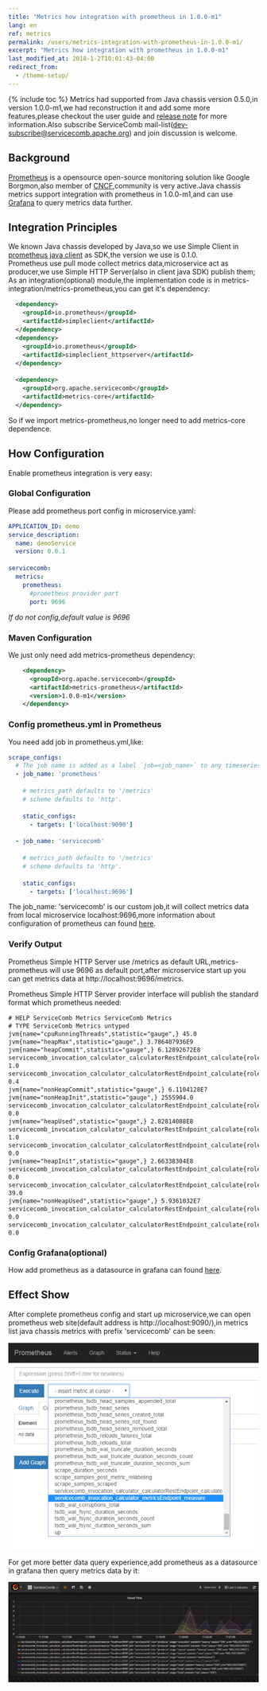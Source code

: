 ```yaml
---
title: "Metrics how integration with prometheus in 1.0.0-m1"
lang: en
ref: metrics
permalink: /users/metrics-integration-with-prometheus-in-1.0.0-m1/
excerpt: "Metrics how integration with prometheus in 1.0.0-m1"
last_modified_at: 2018-1-2T10:01:43-04:00
redirect_from:
  - /theme-setup/
---
```


{% include toc %}
Metrics had supported from Java chassis version 0.5.0,in version 1.0.0-m1,we had reconstruction it and add some more features,please checkout the user guide and [release note](https://github.com/apache/servicecomb-java-chassis/releases) for more information.Also subscribe ServiceComb mail-list(dev-subscribe@servicecomb.apache.org) and join discussion is welcome.

## Background
[Prometheus](http://www.prometheus.io/) is a opensource open-source monitoring solution like Google Borgmon,also member of [CNCF](https://www.cncf.io/),community is very active.Java chassis metrics support integration with prometheus in 1.0.0-m1,and can use [Grafana](https://grafana.com/) to query metrics data further.

## Integration Principles
We known Java chassis developed by Java,so we use Simple Client in  [prometheus java client](https://github.com/prometheus/client_java) as SDK,the version we use is 0.1.0.  
Prometheus use pull mode collect metrics data,microservice act as producer,we use Simple HTTP Server(also in client java SDK) publish them;  
As an integration(optional) module,the implementation code is in metrics-integration/metrics-prometheus,you can get it's dependency:  
```xml
  <dependency>
    <groupId>io.prometheus</groupId>
    <artifactId>simpleclient</artifactId>
  </dependency>
  <dependency>
    <groupId>io.prometheus</groupId>
    <artifactId>simpleclient_httpserver</artifactId>
  </dependency>

  <dependency>
    <groupId>org.apache.servicecomb</groupId>
    <artifactId>metrics-core</artifactId>
  </dependency>
```
So if we import metrics-prometheus,no longer need to add metrics-core dependence.

## How Configuration
Enable prometheus integration is very easy:
### Global Configuration
Please add prometheus port config in microservice.yaml:  
```yaml 
APPLICATION_ID: demo
service_description:
  name: demoService
  version: 0.0.1

servicecomb:
  metrics:
    prometheus:
      #prometheus provider port
      port: 9696
```
*If do not config,default value is 9696*
### Maven Configuration
We just only need add metrics-prometheus dependency:   
```xml
    <dependency>
      <groupId>org.apache.servicecomb</groupId>
      <artifactId>metrics-prometheus</artifactId>
      <version>1.0.0-m1</version>
    </dependency>
```
### Config prometheus.yml in Prometheus
You need add job in prometheus.yml,like:
```yaml 
scrape_configs:
  # The job name is added as a label `job=<job_name>` to any timeseries scraped from this config.
  - job_name: 'prometheus'

    # metrics_path defaults to '/metrics'
    # scheme defaults to 'http'.

    static_configs:
      - targets: ['localhost:9090']

  - job_name: 'servicecomb'

    # metrics_path defaults to '/metrics'
    # scheme defaults to 'http'.

    static_configs:
      - targets: ['localhost:9696']
```
The job_name: 'servicecomb' is our custom job,it will collect metrics data from local microservice localhost:9696,more information about configuration of prometheus can found [here](https://prometheus.io/docs/prometheus/latest/configuration/configuration/).  

### Verify Output
Prometheus Simple HTTP Server use /metrics as default URL,metrics-prometheus will use 9696 as default port,after microservice start up you can get metrics data at http://localhost:9696/metrics.
 
Prometheus Simple HTTP Server provider interface will publish the standard format which prometheus needed:
```text
# HELP ServiceComb Metrics ServiceComb Metrics
# TYPE ServiceComb Metrics untyped
jvm{name="cpuRunningThreads",statistic="gauge",} 45.0
jvm{name="heapMax",statistic="gauge",} 3.786407936E9
jvm{name="heapCommit",statistic="gauge",} 6.12892672E8
servicecomb_invocation_calculator_calculatorRestEndpoint_calculate{role="producer",stage="total",statistic="max",status="200",unit="MILLISECONDS",} 1.0
servicecomb_invocation_calculator_calculatorRestEndpoint_calculate{role="producer",stage="total",statistic="tps",status="200",} 0.4
jvm{name="nonHeapCommit",statistic="gauge",} 6.1104128E7
jvm{name="nonHeapInit",statistic="gauge",} 2555904.0
servicecomb_invocation_calculator_calculatorRestEndpoint_calculate{role="producer",stage="execution",statistic="max",status="200",unit="MILLISECONDS",} 0.0
jvm{name="heapUsed",statistic="gauge",} 2.82814088E8
servicecomb_invocation_calculator_calculatorRestEndpoint_calculate{role="producer",stage="total",statistic="latency",status="200",unit="MILLISECONDS",} 1.0
servicecomb_invocation_calculator_calculatorRestEndpoint_calculate{role="producer",stage="execution",statistic="latency",status="200",unit="MILLISECONDS",} 0.0
jvm{name="heapInit",statistic="gauge",} 2.66338304E8
servicecomb_invocation_calculator_calculatorRestEndpoint_calculate{role="producer",stage="queue",statistic="waitInQueue",} 0.0
servicecomb_invocation_calculator_calculatorRestEndpoint_calculate{role="producer",stage="total",statistic="count",status="200",} 39.0
jvm{name="nonHeapUsed",statistic="gauge",} 5.9361032E7
servicecomb_invocation_calculator_calculatorRestEndpoint_calculate{role="producer",stage="queue",statistic="latency",status="200",unit="MILLISECONDS",} 0.0
servicecomb_invocation_calculator_calculatorRestEndpoint_calculate{role="producer",stage="queue",statistic="max",status="200",unit="MILLISECONDS",} 0.0
```

### Config Grafana(optional)
How add prometheus as a datasource in grafana can found [here](https://prometheus.io/docs/visualization/grafana/).  
## Effect Show
After complete prometheus config and start up microservice,we can open prometheus web site(default address is http://localhost:9090/),in metrics list java chassis metrics with prefix 'servicecomb' can be seen:

![MetricsInPrometheus](/assets/images/MetricsInPrometheus.png)  

For get more better data query experience,add prometheus as a datasource in grafana then query metrics data by it:
  
![MetricsInGrafana](/assets/images/MetricsInGrafana.png)  